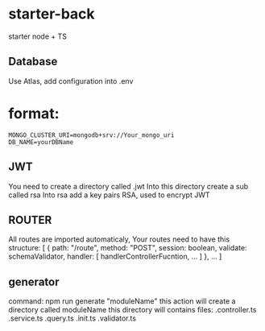 # starter-back
starter node + TS

## Database
  Use Atlas, add configuration into .env
  # format:
    MONGO_CLUSTER_URI=mongodb+srv://Your_mongo_uri
    DB_NAME=yourDBName

## JWT
  You need to create a directory called .jwt
  Into this directory create a sub called rsa
  Into rsa add a key pairs RSA, used to encrypt JWT

## ROUTER
  All routes are imported automaticaly,
  Your routes need to have this structure:
    [
      {
            path: "/route",
            method: "POST",
            session: boolean,
            validate: schemaValidator,
            handler: [
                handlerControllerFucntion,
                ...
            ]
      },
      ...
    ]

## generator
  command: npm run generate "moduleName"
  this action will create a directory called moduleName
  this directory will contains files:
    .controller.ts
    .service.ts
    .query.ts
    .init.ts
    .validator.ts
